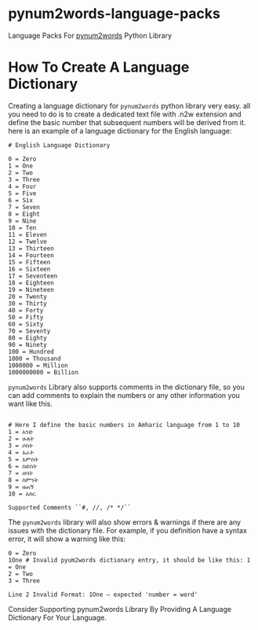 # pynum2words-language-packs

Language Packs For [pynum2words](https://pypi.org/project/pynum2words/1.1.7/) Python Library

# How To Create A Language Dictionary

Creating a language dictionary for `pynum2words` python library very easy. all you need to do is to create a dedicated text file with .n2w extension and define the basic number that subsequent numbers will be derived from it. here is an example of a language dictionary for the English language:

```text
# English Language Dictionary

0 = Zero
1 = One
2 = Two
3 = Three
4 = Four
5 = Five
6 = Six
7 = Seven
8 = Eight
9 = Nine
10 = Ten
11 = Eleven
12 = Twelve
13 = Thirteen
14 = Fourteen
15 = Fifteen
16 = Sixteen
17 = Seventeen
18 = Eighteen
19 = Nineteen
20 = Twenty
30 = Thirty
40 = Forty
50 = Fifty
60 = Sixty
70 = Seventy
80 = Eighty
90 = Ninety
100 = Hundred
1000 = Thousand
1000000 = Million
1000000000 = Billion
```

```pynum2words``` Library also supports comments in the dictionary file, so you can add comments to explain the numbers or any other information you want like this.

```text

# Here I define the basic numbers in Amharic language from 1 to 10
1 = አንድ
2 = ሁለት
3 = ሶስት
4 = አራት
5 = አምስት
6 = ስድስት
7 = ሰባት
8 = ስምንት
9 = ዘጠኝ
10 = አስር
```

```text
Supported Comments ``#, //, /* */``
```

The ```pynum2words``` library will also show errors & warnings if there are any issues with the dictionary file. For example, if you definition have a syntax error, it will show a warning like this:

```text
0 = Zero
1One # Invalid pyum2words dictionary entry, it should be like this: 1 = One
2 = Two
3 = Three
```

```text
Line 2 Invalid Format: 1One — expected 'number = word'
```



Consider Supporting pynum2words Library By Providing A Language Dictionary For Your Language.
